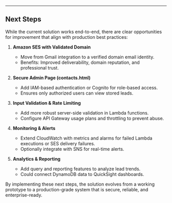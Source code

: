 ---

## Next Steps
While the current solution works end-to-end, there are clear opportunities for improvement that align with production best practices:

1. **Amazon SES with Validated Domain**  
   - Move from Gmail integration to a verified domain email identity.  
   - Benefits: Improved deliverability, domain reputation, and professional trust.  

2. **Secure Admin Page (contacts.html)**  
   - Add IAM-based authentication or Cognito for role-based access.  
   - Ensures only authorized users can view stored leads.  

3. **Input Validation & Rate Limiting**  
   - Add more robust server-side validation in Lambda functions.  
   - Configure API Gateway usage plans and throttling to prevent abuse.  

4. **Monitoring & Alerts**  
   - Extend CloudWatch with metrics and alarms for failed Lambda executions or SES delivery failures.  
   - Optionally integrate with SNS for real-time alerts.  

5. **Analytics & Reporting**  
   - Add query and reporting features to analyze lead trends.  
   - Could connect DynamoDB data to QuickSight dashboards.  

By implementing these next steps, the solution evolves from a working prototype to a production-grade system that is secure, reliable, and enterprise-ready.

